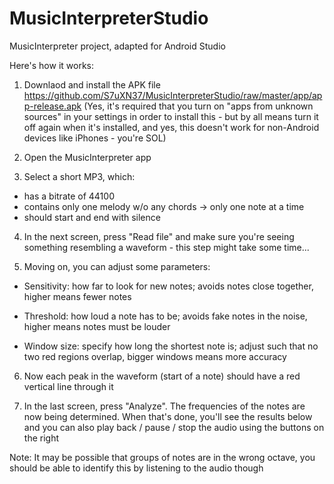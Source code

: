 # MusicInterpreterStudio
MusicInterpreter project, adapted for Android Studio

Here's how it works:

1. Downlaod and install the APK file https://github.com/S7uXN37/MusicInterpreterStudio/raw/master/app/app-release.apk (Yes, it's required that you turn on "apps from unknown sources" in your settings in order to install this - but by all means turn it off again when it's installed, and yes, this doesn't work for non-Android devices like iPhones - you're SOL)

2. Open the MusicInterpreter app

3. Select a short MP3, which:
  - has a bitrate of 44100
  - contains only one melody w/o any chords -> only one note at a time
  - should start and end with silence

4. In the next screen, press "Read file" and make sure you're seeing something resembling a waveform - this step might take some time...

5. Moving on, you can adjust some parameters:

  - Sensitivity: how far to look for new notes; avoids notes close together, higher means fewer notes

  - Threshold: how loud a note has to be; avoids fake notes in the noise, higher means notes must be louder

  - Window size: specify how long the shortest note is; adjust such that no two red regions overlap, bigger windows means more accuracy

6. Now each peak in the waveform (start of a note) should have a red vertical line through it

7. In the last screen, press "Analyze". The frequencies of the notes are now being determined. When that's done, you'll see the results below and you can also play back / pause / stop the audio using the buttons on the right


Note: It may be possible that groups of notes are in the wrong octave, you should be able to identify this by listening to the audio though
